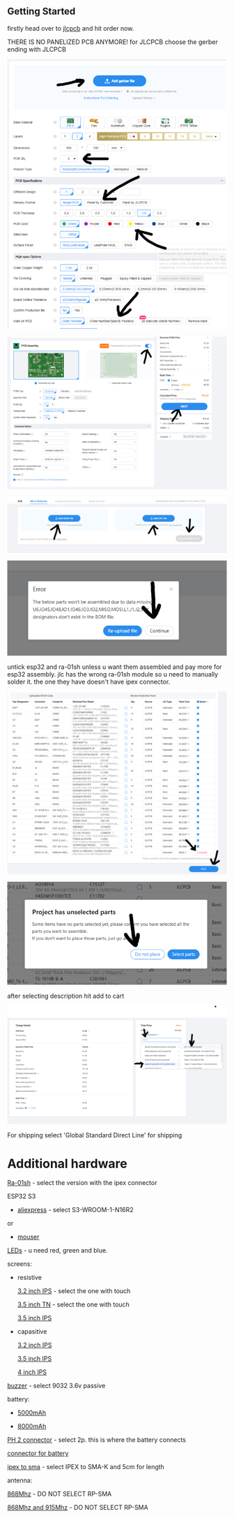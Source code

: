 ## Getting Started

firstly head over to [jlcpcb](https://jlcpcb.com) and hit order now.

THERE IS NO PANELIZED PCB ANYMORE!
for JLCPCB choose the gerber ending with JLCPCB

![starting1](/Images/Guide_images/starting1.png)

![starting2](/Images/Guide_images/starting2.png)

![starting3](/Images/Guide_images/starting3.png)

![starting4](/Images/Guide_images/starting4.png)

untick esp32 and ra-01sh unless u want them assembled and pay more for esp32 assembly.
jlc has the wrong ra-01sh module so u need to  manually solder it. the one they have doesn't have ipex connector.

![starting5](/Images/Guide_images/starting5.png)

![starting6](/Images/Guide_images/starting6.png)

after selecting description hit add to cart

![starting7](/Images/Guide_images/starting7.png)

For shipping select 'Global Standard Direct Line' for shipping 

# Additional hardware

[Ra-01sh](https://vi.aliexpress.com/item/1005002561194884.html) - select the version with the ipex connector

ESP32 S3
 - [aliexpress](https://vi.aliexpress.com/item/1005005230800143.html) - select S3-WROOM-1-N16R2

  or

 - [mouser](https://www.mouser.fi/ProductDetail/356-ESP32S3WRM1N16R2)

[LEDs](https://a.aliexpress.com/_EHxXAUv) - u need red, green and blue.

screens:
 - resistive

   [3.2 inch IPS](https://vi.aliexpress.com/item/1005006258575617.html) - select the one with touch

   [3.5 inch TN](https://vi.aliexpress.com/item/32985467436.html) - select the one with touch

   [3.5 inch IPS](https://vi.aliexpress.com/item/1005006333922639.html)
   
 - capasitive

    [3.2 inch IPS](https://vi.aliexpress.com/item/1005006952065332.html)

    [3.5 inch IPS](https://vi.aliexpress.com/item/1005006893699919.html)

    [4 inch IPS](https://vi.aliexpress.com/item/1005007082906950.html)


[buzzer](https://a.aliexpress.com/_EughDX3) -  select 9032 3.6v passive

battery:

 - [5000mAh](https://vi.aliexpress.com/item/1005005216499731.html)

 - [8000mAh](https://a.aliexpress.com/_EJIpkHP)

[PH 2 connector](https://vi.aliexpress.com/item/33011797617.html) - select 2p. this is where the battery connects

[connector for battery](https://vi.aliexpress.com/item/1005006623049916.html)

[ipex to sma](https://vi.aliexpress.com/item/4000848776660.html) - select IPEX to SMA-K and 5cm for length

antenna:

[868Mhz](https://vi.aliexpress.com/item/32972870968.html) - DO NOT SELECT RP-SMA

[868Mhz and 915Mhz](https://vi.aliexpress.com/item/1005004607615001.html) - DO NOT SELECT RP-SMA
